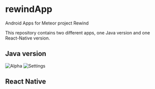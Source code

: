 # rewindApp
Android Apps for Meteor project Rewind

This repository contains two different apps, one Java version and one React-Native version.

## Java version
![Alpha](http://i.imgur.com/ves4PGp.png)
![Settings](http://i.imgur.com/ulk4o4X.png)

## React Native
